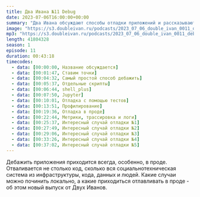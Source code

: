 ```yaml
---
title: Два Ивана №11 Debug
date: 2023-07-06T16:00:00+00:00
summary: "Два Ивана обсуждают способы отладки приложений и рассказывают интересные истории отладки"
image: "https://s3.doubleivan.ru/podcasts/2023_07_06_double_ivan_0011_debug_ng.jpg"
mp3: "https://s3.doubleivan.ru/podcasts/2023_07_06_double_ivan_0011_debug.mp3"
length: 41804328
season: 1
episode: 11
duration: 00:43:18
timecodes:
  - data: [00:00:00, Название обсуждается]
  - data: [00:01:47, Ставим точки]
  - data: [00:04:32, Самый простой способ дебажить]
  - data: [00:05:37, Отдельные скрипты]
  - data: [00:06:44, shell_plus]
  - data: [00:07:50, Jupyter]
  - data: [00:10:01, Отладка с помощью тестов]
  - data: [00:13:51, Профилирование]
  - data: [00:19:36, Отладка в проде]
  - data: [00:22:44, Метрики, трассировка и логи]
  - data: [00:25:37, Интересный случай отладки №1]
  - data: [00:27:49, Интересный случай отладки №2]
  - data: [00:29:06, Интересный случай отладки №3]
  - data: [00:33:26, Интересный случай отладки №4]
  - data: [00:37:02, Интересный случай отладки №5]
---
```


Дебажить приложения приходится всегда, особенно, в проде. Отваливается не столько код, сколько вся социальнотехническая система из инфраструктуры, кода, данных и людей. Какие случаи можно починить локально, а какие приходиться отлавливать в проде - об этом новый выпуск от Двух Иванов.

 

